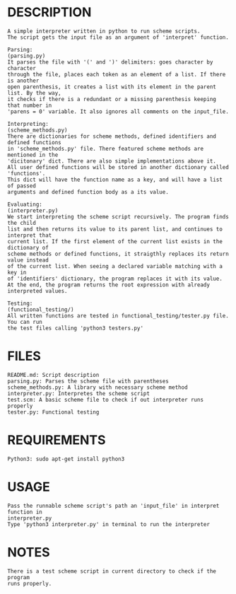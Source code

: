 # DESCRIPTION
    A simple interpreter written in python to run scheme scripts.
    The script gets the input file as an argument of 'interpret' function.

    Parsing:
    (parsing.py)
    It parses the file with '(' and ')' delimiters: goes character by character
    through the file, places each token as an element of a list. If there is another
    open parenthesis, it creates a list with its element in the parent list. By the way,
    it checks if there is a redundant or a missing parenthesis keeping that number in
    'parens = 0' variable. It also ignores all comments on the input_file.

    Interpreting:
    (scheme_methods.py)
    There are dictionaries for scheme methods, defined identifiers and defined functions
    in 'scheme_methods.py' file. There featured scheme methods are mentioned in the
    'dicitonary' dict. There are also simple implementations above it.
    All user defined functions will be stored in another dictionary called 'functions'.
    This dict will have the function name as a key, and will have a list of passed
    arguments and defined function body as a its value.

    Evaluating:
    (interpreter.py)
    We start interpreting the scheme script recursively. The program finds the child
    list and then returns its value to its parent list, and continues to interpret that
    current list. If the first element of the current list exists in the dictionary of
    scheme methods or defined functions, it straigthly replaces its return value instead
    of the current list. When seeing a declared variable matching with a key in
    of 'identifiers' dictionary, the program replaces it with its value.
    At the end, the program returns the root expression with already interpreted values.

    Testing:
    (functional_testing/)
    All written functions are tested in functional_testing/tester.py file. You can run
    the test files calling 'python3 testers.py'


# FILES
    README.md: Script description
    parsing.py: Parses the scheme file with parentheses
    scheme_methods.py: A library with necessary scheme method
    interpreter.py: Interpretes the scheme script
    test.scm: A basic scheme file to check if out interpreter runs properly
    tester.py: Functional testing

# REQUIREMENTS
    Python3: sudo apt-get install python3


# USAGE
    Pass the runnable scheme script's path an 'input_file' in interpret function in
    interpreter.py
    Type 'python3 interpreter.py' in terminal to run the interpreter


# NOTES
    There is a test scheme script in current directory to check if the program
    runs properly.


